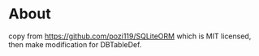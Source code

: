 
# About

copy from https://github.com/pozi119/SQLiteORM which is MIT licensed, then make modification for DBTableDef.

